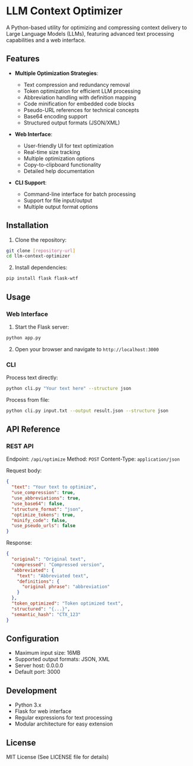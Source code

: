# LLM Context Optimizer

A Python-based utility for optimizing and compressing context delivery to Large Language Models (LLMs), featuring advanced text processing capabilities and a web interface.

## Features

- **Multiple Optimization Strategies**:
  - Text compression and redundancy removal
  - Token optimization for efficient LLM processing
  - Abbreviation handling with definition mapping
  - Code minification for embedded code blocks
  - Pseudo-URL references for technical concepts
  - Base64 encoding support
  - Structured output formats (JSON/XML)

- **Web Interface**:
  - User-friendly UI for text optimization
  - Real-time size tracking
  - Multiple optimization options
  - Copy-to-clipboard functionality
  - Detailed help documentation

- **CLI Support**:
  - Command-line interface for batch processing
  - Support for file input/output
  - Multiple output format options

## Installation

1. Clone the repository:
```bash
git clone [repository-url]
cd llm-context-optimizer
```

2. Install dependencies:
```bash
pip install flask flask-wtf
```

## Usage

### Web Interface

1. Start the Flask server:
```bash
python app.py
```

2. Open your browser and navigate to `http://localhost:3000`

### CLI

Process text directly:
```bash
python cli.py "Your text here" --structure json
```

Process from file:
```bash
python cli.py input.txt --output result.json --structure json
```

## API Reference

### REST API

Endpoint: `/api/optimize`
Method: `POST`
Content-Type: `application/json`

Request body:
```json
{
  "text": "Your text to optimize",
  "use_compression": true,
  "use_abbreviations": true,
  "use_base64": false,
  "structure_format": "json",
  "optimize_tokens": true,
  "minify_code": false,
  "use_pseudo_urls": false
}
```

Response:
```json
{
  "original": "Original text",
  "compressed": "Compressed version",
  "abbreviated": {
    "text": "Abbreviated text",
    "definitions": {
      "original phrase": "abbreviation"
    }
  },
  "token_optimized": "Token optimized text",
  "structured": "{...}",
  "semantic_hash": "CTX_123"
}
```

## Configuration

- Maximum input size: 16MB
- Supported output formats: JSON, XML
- Server host: 0.0.0.0
- Default port: 3000

## Development

- Python 3.x
- Flask for web interface
- Regular expressions for text processing
- Modular architecture for easy extension

## License

MIT License (See LICENSE file for details)
